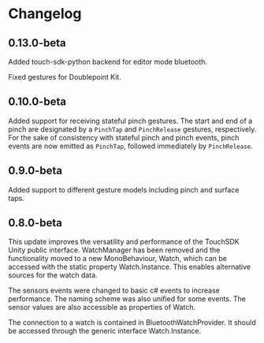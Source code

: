 # Changelog

## 0.13.0-beta

Added touch-sdk-python backend for editor mode bluetooth.

Fixed gestures for Doublepoint Kit.

## 0.10.0-beta

Added support for receiving stateful pinch gestures. The start and end of a pinch
are designated by a `PinchTap` and `PinchRelease` gestures, respectively. For the
sake of consistency with stateful pinch and pinch events, pinch events are now
emitted as `PinchTap`, followed immediately by `PinchRelease`.

## 0.9.0-beta

Added support to different gesture models including pinch and surface taps.

## 0.8.0-beta

This update improves the versatility and performance of the TouchSDK Unity
public interface. WatchManager has been removed and the functionality moved to
a new MonoBehaviour, Watch, which can be accessed with the static property
Watch.Instance. This enables alternative sources for the watch data.

The sensors events were changed to basic c# events to increase performance. The
naming scheme was also unified for some events. The sensor values are also
accessible as properties of Watch.

The connection to a watch is contained in BluetoothWatchProvider. It should be
accessed through the generic interface Watch.Instance.
